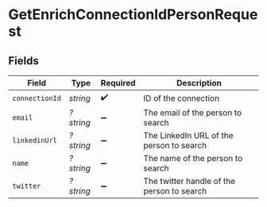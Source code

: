 # GetEnrichConnectionIdPersonRequest


## Fields

| Field                                      | Type                                       | Required                                   | Description                                |
| ------------------------------------------ | ------------------------------------------ | ------------------------------------------ | ------------------------------------------ |
| `connectionId`                             | *string*                                   | :heavy_check_mark:                         | ID of the connection                       |
| `email`                                    | *?string*                                  | :heavy_minus_sign:                         | The email of the person to search          |
| `linkedinUrl`                              | *?string*                                  | :heavy_minus_sign:                         | The LinkedIn URL of the person to search   |
| `name`                                     | *?string*                                  | :heavy_minus_sign:                         | The name of the person to search           |
| `twitter`                                  | *?string*                                  | :heavy_minus_sign:                         | The twitter handle of the person to search |